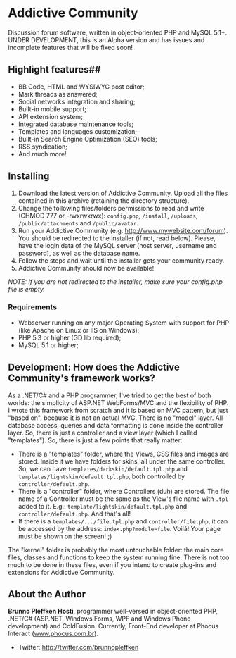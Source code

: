 Addictive Community
===================

Discussion forum software, written in object-oriented PHP and MySQL 5.1+. UNDER DEVELOPMENT, this is an Alpha version and has issues and incomplete features that will be fixed soon!

## Highlight features##

* BB Code, HTML and WYSIWYG post editor;
* Mark threads as answered;
* Social networks integration and sharing;
* Built-in mobile support;
* API extension system;
* Integrated database maintenance tools;
* Templates and languages customization;
* Built-in Search Engine Optimization (SEO) tools;
* RSS syndication;
* And much more!

## Installing ##

1. Download the latest version of Addictive Community. Upload all the files contained in this archive (retaining the directory structure).
2. Change the following files/folders permissions to read and write (CHMOD 777 or -rwxrwxrwx): `config.php`, `/install`, `/uploads`, `/public/attachments` and `/public/avatar`.
3. Run your Addictive Community (e.g. http://www.mywebsite.com/forum). You should be redirected to the installer (if not, read below). Please, have the login data of the MySQL server (host server, username and password), as well as the database name.
4. Follow the steps and wait until the installer gets your community ready.
5. Addictive Community should now be available!

*NOTE: If you are not redirected to the installer, make sure your config.php file is empty.*

### Requirements ###

* Webserver running on any major Operating System with support for PHP (like Apache on Linux or IIS on Windows);
* PHP 5.3 or higher (GD lib required);
* MySQL 5.1 or higher;

## Development: How does the Addictive Community's framework works? ##

As a .NET/C# and a PHP programmer, I've tried to get the best of both worlds: the simplicity of ASP.NET WebForms/MVC and the flexibility of PHP. I wrote this framework from scratch and it is based on MVC pattern, but just "based on", because it is not an actual MVC. There is no "model" layer. All database access, queries and data formatting is done inside the controller layer. So, there is just a controller and a view layer (which I called "templates"). So, there is just a few points that really matter:

* There is a "templates" folder, where the Views, CSS files and images are stored. Inside it we have folders for skins, all under the same controller. So, we can have `templates/darkskin/default.tpl.php` and `templates/lightskin/default.tpl.php`, both controlled by `controller/default.php`.
* There is a "controller" folder, where Controllers (duh) are stored. The file name of a Controller must be the same as the View's file name with `.tpl` added to it. E.g.: `template/lightskin/default.tpl.php` and `controller/default.php`. And that's all!
* If there is a `templates/.../file.tpl.php` and `controller/file.php`, it can be accessed by the address: `index.php?module=file`. Voilá! Your page must be shown on the screen! ;)

The "kernel" folder is probably the most untouchable folder: the main core files, classes and functions to keep the system running fine. There is not too much to be done in these files, even if you intend to create plug-ins and extensions for Addictive Community.

## About the Author ##

**Brunno Pleffken Hosti**, programmer well-versed in object-oriented PHP, .NET/C# (ASP.NET, Windows Forms, WPF and Windows Phone development) and ColdFusion. Currently, Front-End developer at Phocus Interact (www.phocus.com.br).

* Twitter: http://twitter.com/brunnopleffken
